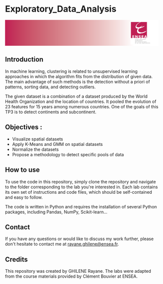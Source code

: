 # Exploratory_Data_Analysis

![My Project](https://github.com/rayaneghilene/ENSEA_AI_Labs/blob/283948d09f73231c4cfba91becbe4bb01973b4f4/Ensea_linkedin_banner10.png)
## Introduction

In machine learning, clustering is related to unsupervised learning approaches in which the algorithm fits from the distribution of given data. The main advantage of such methods is the detection
without a priori of patterns, sorting data, and detecting outliers.

The given dataset is a combination of a dataset produced by the World Health Organization and the
location of countries. It pooled the evolution of 23 features for 15 years among numerous countries.
One of the goals of this TP3 is to detect continents and subcontinent.

## Objectives :

- Visualize spatial datasets
- Apply K-Means and GMM on spatial datasets
- Normalize the datasets
- Propose a methodology to detect specific pools of data



## How to use
To use the code in this repository, simply clone the repository and navigate to the folder corresponding to the lab you're interested in. Each lab contains its own set of instructions and code files, which should be self-contained and easy to follow.

The code is written in Python and requires the installation of several Python packages, including Pandas, NumPy, Scikit-learn...

## Contact
If you have any questions or would like to discuss my work further, please don't hesitate to contact me at rayane.ghilene@ensea.fr.

## Credits
This repository was created by GHILENE Rayane. The labs were adapted from the course materials provided by Clément Bouvier at ENSEA.
